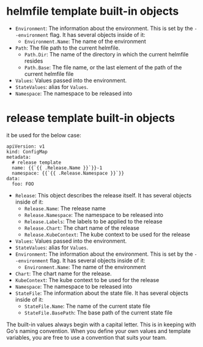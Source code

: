 # helmfile template built-in objects

- `Environment`: The information about the environment. This is set by the
  `--environment` flag. It has several objects inside of it:
  - `Environment.Name`: The name of the environment
- `Path`: The file path to the current helmfile. 
  - `Path.Dir`: The name of the directory in which the current helmfile resides
  - `Path.Base`: The file name, or the last element of the path of the current helmfile file
- `Values`: Values passed into the environment.
- `StateValues`: alias for `Values`.
- `Namespace`: The namespace to be released into

# release template built-in objects

it be used for the below case:
```
apiVersion: v1
kind: ConfigMap
metadata:
  # release template
  name: {{`{{ .Release.Name }}`}}-1
  namespace: {{`{{ .Release.Namespace }}`}}
data:
  foo: FOO
```

- `Release`: This object describes the release itself. It has several objects
  inside of it:
  - `Release.Name`: The release name
  - `Release.Namespace`: The namespace to be released into
  - `Release.Labels`: The labels to be applied to the release
  - `Release.Chart`: The chart name of the release
  - `Release.KubeContext`: The kube context to be used for the release
- `Values`: Values passed into the environment.
- `StateValues`: alias for `Values`.
- `Environment`: The information about the environment. This is set by the
  `--environment` flag. It has several objects inside of it:
  - `Environment.Name`: The name of the environment
- `Chart`: The chart name for the release.
- `KubeContext`: The kube context to be used for the release
- `Namespace`: The namespace to be released into
- `StateFile`: The information about the state file. It has several objects
  inside of it:
  - `StateFile.Name`: The name of the current state file
  - `StateFile.BasePath`: The base path of the current state file

The built-in values always begin with a capital letter. This is in keeping with
Go's naming convention. When you define your own values and template variables, you are free to use a
convention that suits your team.